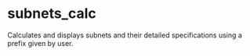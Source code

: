 subnets_calc
============

Calculates and displays subnets and their detailed specifications using a prefix given by user.
